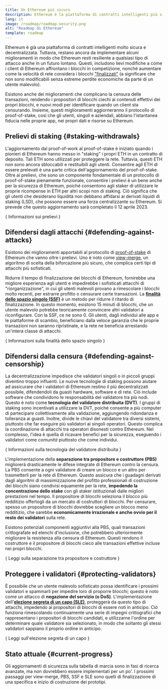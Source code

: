 ```yaml
---
title: Un Ethereum più sicuro
description: Ethereum è la piattaforma di contratti intelligenti più sicura e decentralizzata che esista. Tuttavia, restano ancora da implementare alcuni miglioramenti in modo che Ethereum resti resiliente a qualsiasi livello di attacco anche in un futuro lontano.
lang: it
image: /roadmap/roadmap-security.png
alt: "Roadmap di Ethereum"
template: roadmap
---
```


Ethereum è già una piattaforma di contratti intelligenti molto sicura e decentralizzata. Tuttavia, restano ancora da implementare alcuni miglioramenti in modo che Ethereum resti resiliente a qualsiasi tipo di attacco anche in un futuro lontano. Questi, includono lievi modifiche a come i client di Ethereum affrontano i blocchi in competizione, nonché aumentare come la velocità di rete considera i blocchi ["finalizzati"](/developers/docs/consensus-mechanisms/pos/#finality) (a significare che non sono modificabili senza estreme perdite economiche da parte di un utente malevolo).

Esistono anche dei miglioramenti che complicano la censura delle transazioni, rendendo i propositori di blocchi ciechi ai contenuti effettivi dei propri blocchi, e nuovi modi per identificare quando un client sta censurando. Insieme, questi miglioramenti aggiorneranno il protocollo di proof-of-stake, così che gli utenti, singoli e aziendali, abbiano l'istantanea fiducia nelle proprie app, nei propri dati e risorse su Ethereum.

## Prelievi di staking {#staking-withdrawals}

L'aggiornamento dal proof-of-work al proof-of-stake è iniziato quando i pionieri di Ethereum hanno messo in "staking" i propri ETH in un contratto di deposito. Tali ETH sono utilizzati per proteggere la rete. Tuttavia, questi ETH non sono ancora sbloccabili e restituibili agli utenti. Consentire agli ETH di essere prelevati è una parte critica dell'aggiornamento del proof-of-stake. Oltre ai prelievi, che sono un componente fondamentale di un protocollo di proof-of-stake pienamente funzionale, consentire i prelievi è un bene anche per la sicurezza di Ethereum, poiché consentono agli staker di utilizzare le proprie ricompense in ETH per altri scopi non di staking. Ciò significa che gli utenti che desiderano liquidità non debbano affidarsi ai derivati liquidi di staking (LSD), che possono essere una forza centralizzante su Ethereum. Si prevede che questo aggiornamento sarà completato il 12 aprile 2023.

{
<ButtonLink variant="outline-color" to="/staking/withdrawals/">Informazioni sui prelievi</ButtonLink>
}

## Difendersi dagli attacchi {#defending-against-attacks}

Esistono dei miglioramenti apportabili al protocollo di [proof-of-stake](/developers/docs/consensus-mechanisms/pos/) di Ethereum che vanno oltre i prelievi. Uno è noto come [view-merge](https://ethresear.ch/t/view-merge-as-a-replacement-for-proposer-boost/13739), un algoritmo di scelta della biforcazione più sicuro, che complica certi tipi di attacchi più sofisticati.

Ridurre il tempo di finalizzazione dei blocchi di Ethereum, fornirebbe una migliore esperienza agli utenti e impedirebbe i sofisticati attacchi di "riorganizzazione", in cui gli utenti malevoli provano a rimescolare i blocchi molto recenti, per estrarre profitto o censurare certe transazioni. La [**finalità dello spazio singolo (SSF)**](/roadmap/single-slot-finality/) è un metodo per ridurre il ritardo di finalizzazione. In questo momento, esistono 15 minuti di blocchi, che un utente malevolo potrebbe teoricamente convincere altri validatori a riconfigurare. Con la SSF, ce ne sono 0. Gli utenti, dagli individui alle app e le piattaforme di scambio, beneficiano dalla veloce garanzia che le proprie transazioni non saranno ripristinate, e la rete ne beneficia arrestando un'intera classe di attacchi.

{
<ButtonLink variant="outline-color" to="/roadmap/single-slot-finality/">Informazioni sulla finalità dello spazio singolo</ButtonLink>
}

## Difendersi dalla censura {#defending-against-censorship}

La decentralizzazione impedisce che validatori singoli o in piccoli gruppi diventino troppo influenti. Le nuove tecnologie di staking possono aiutare ad assicurare che i validatori di Ethereum restino il più decentralizzati possibile, difendendoli da guasti hardware, software e di rete. Ciò include software che condividono le responsabilità del validatore tra più nodi. Questo è noto come **tecnologia del validatore distribuita (DVT)**. I gruppi di staking sono incentivati a utilizzare la DVT, poiché consente a più computer di partecipare collettivamente alla validazione, aggiungendo ridondanza e tolleranza ai guasti. Inoltre, divide le chiavi del validatore tra diversi sistemi, piuttosto che far eseguire più validatori ai singoli operatori. Questo complica la coordinazione di attacchi tra operatori disonesti contro Ethereum. Nel complesso, l'idea è quella di ricavare benefici per la sicurezza, eseguendo i validatori come _comunità_ piuttosto che come individui.

{
<ButtonLink variant="outline-color" to="/staking/dvt/">Informazioni sulla tecnologia del validatore distribuita</ButtonLink>
}

L'implementazione della **separazione tra propositore e costruttore (PBS)** migliorerà drasticamente le difese integrate di Ethereum contro la censura. La PBS consente a ogni validatore di creare un blocco e un altro per trasmetterli per la rete di Ethereum. Questo assicura che i guadagni derivati dagli algoritmi di massimizzazione del profitto professionali di costruzione dei blocchi siano condivisi equamente per la rete, **impedendo la concentrazione dello stake** con gli staker istituzionali dalle migliori prestazioni nel tempo. Il propositore di blocchi seleziona il blocco più redditizio offertogli da un mercato di costruttori di blocchi. Per censurare, spesso un propositore di blocchi dovrebbe scegliere un blocco meno redditizio, che sarebbe **economicamente irrazionale e anche ovvio per il resto dei validatori** sulla rete.

Esistono potenziali componenti aggiuntivi alla PBS, quali transazioni crittografate ed elenchi d'inclusione, che potrebbero ulteriormente migliorare la resistenza alla censura di Ethereum. Questi rendono il costruttore e il propositore di blocchi cieco alle transazioni effettive incluse nei propri blocchi.

{
<ButtonLink variant="outline-color" to="/roadmap/pbs/">Leggi sulla separazione tra propositore e costruttore</ButtonLink>
}

## Proteggere i validatori {#protecting-validators}

È possibile che un utente malevolo sofisticato possa identificare i prossimi validatori e spammarli per impedire loro di proporre blocchi; questo è noto come un attacco di **negazione del servizio (o DoS)**. L'implementazione dell'[**elezione segreta di un capo (SLE)**](/roadmap/secret-leader-election), proteggerà da questo tipo di attacchi, impedendo ai propositori di blocchi di essere noti in anticipo. Ciò funziona rimescolando continuamente una serie di impegni crittografici che rappresentano i propositori di blocchi candidati, e utilizzarne l'ordine per determinare quale validatore sia selezionato, in modo che soltanto gli stessi validatori sappiano il proprio ordine in anticipo.

{
<ButtonLink variant="outline-color" to="/roadmap/secret-leader-election">Leggi sull'elezione segreta di un capo</ButtonLink>
}

## Stato attuale {#current-progress}

Gli aggiornamenti di sicurezza sulla tabella di marcia sono in fasi di ricerca avanzate, ma non dovrebbero essere implementati per un po'. I prossimi passaggi per view-merge, PBS, SSF e SLE sono quelli di finalizzazione di una specifica e inizio di costruzione dei prototipi.
